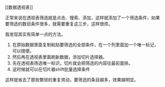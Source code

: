 [[数据透视表]]

正常来说在透视表筛选就是点击、搜索、添加，这样就添加了一个筛选条件，如果要筛选的数目条件很多，就需要重复这三步，这样很烦。

我发现其实有简单一点的方法。

1. 在原始数据里面复制粘贴要筛选的全部条件，在一个列里面加一个唯一标记，可以随便。
2. 然后再在透视表里面刷新数据，添加切片选择器。
3. 先在透视表筛选唯一标识，切片就会把筛选的内容往最前面排。
4. 这时候就可以在切片器shift批量选择条件

这样就省去了那些繁琐的重复劳动，要筛选的条目越多，效果越明显。